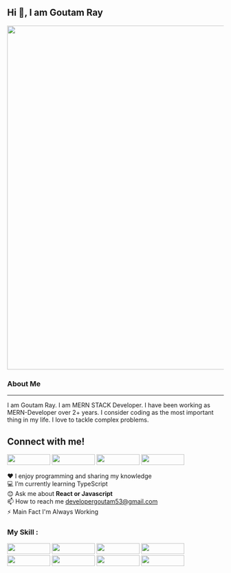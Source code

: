 
## Hi 👋, I am Goutam Ray 

<img src="https://i.ibb.co/SVz27q3/Goutam.png"  width="800" >

### About Me  
---
I am Goutam Ray. I am MERN STACK Developer. I have been working as MERN-Developer over 2+ years. I consider coding as the most important thing in my life. I love to tackle complex problems. 



## Connect with me! 
<a href="https://www.facebook.com/Goutamroy53"><img src="https://i.ibb.co/mJGs59X/facebook.jpg"  width="100" height="25" ></a>
<a href="https://www.linkedin.com/in/goutamroy/"><img src="https://i.ibb.co/D80Q0Zg/linkedin.jpg"  width="100" height="25" ></a>
<a href="https://www.instagram.com/mern_stack_developer_goutam/"><img src="https://i.ibb.co/rbN7Bk3/instagram.jpg"  width="100" height="25" ></a>
<a href="mailto:developergoutam53@gmail.com"><img src="https://i.ibb.co/9s83RpK/gmail.jpg"  width="100" height="25" ></a>

 ❤️ I enjoy programming and sharing my knowledge  
 💻 I’m currently learning TypeScript  
 😊 Ask me about __React or Javascript__   
 📫 How to reach me developergoutam53@gmail.com  
 ⚡ Main Fact I'm Always Working

### My Skill :  
<a href="#"><img src="https://i.ibb.co/VYXWjMh/javascript.jpg"  width="100" height="25" ></a> 
<a href="#"><img src="https://i.ibb.co/6tqcQwk/typescript.jpg"  width="100" height="25" ></a> 
<a href="#"><img src="https://i.ibb.co/XDjtjHY/react.jpg"  width="100" height="25" ></a> 
<a href="#"><img src="https://i.ibb.co/XDfFrZF/nex.jpg"  width="100" height="25" ></a> 
<a href="#"><img src="https://i.ibb.co/64fCQLd/tailwind.jpg"  width="100" height="25" ></a> 
<a href="#"><img src="https://i.ibb.co/PMSMS2c/nodejs.jpg"  width="100" height="25" ></a> 
<a href="#"><img src="https://i.ibb.co/XFcZ0dG/express.jpg"  width="100" height="25" ></a> 
<a href="#"><img src="https://i.ibb.co/3YvJkGc/mongodbsvg.jpg"  width="100" height="25" ></a> 
